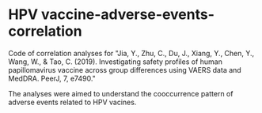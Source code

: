 # HPV vaccine-adverse-events-correlation
Code of correlation analyses for "Jia, Y., Zhu, C., Du, J., Xiang, Y., Chen, Y., Wang, W., & Tao, C. (2019). Investigating safety profiles of human papillomavirus vaccine across group differences using VAERS data and MedDRA. PeerJ, 7, e7490."

The analyses were aimed to understand the cooccurrence pattern of adverse events related to HPV vacines.





